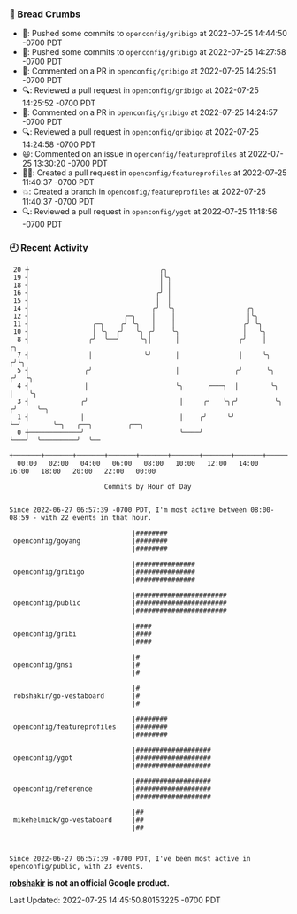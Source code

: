 ### 🍞 Bread Crumbs

 * 🚢: Pushed some commits to `openconfig/gribigo` at 2022-07-25 14:44:50 -0700 PDT
 * 🚢: Pushed some commits to `openconfig/gribigo` at 2022-07-25 14:27:58 -0700 PDT
 * 💬: Commented on a PR in  `openconfig/gribigo` at 2022-07-25 14:25:51 -0700 PDT
 * 🔍: Reviewed a pull request in  `openconfig/gribigo` at 2022-07-25 14:25:52 -0700 PDT
 * 💬: Commented on a PR in  `openconfig/gribigo` at 2022-07-25 14:24:57 -0700 PDT
 * 🔍: Reviewed a pull request in  `openconfig/gribigo` at 2022-07-25 14:24:58 -0700 PDT
 * 😃: Commented on an issue in `openconfig/featureprofiles` at 2022-07-25 13:30:20 -0700 PDT
 * ✍🏼: Created a pull request in `openconfig/featureprofiles` at 2022-07-25 11:40:37 -0700 PDT
 * 💥: Created a branch in `openconfig/featureprofiles` at 2022-07-25 11:40:37 -0700 PDT
 * 🔍: Reviewed a pull request in  `openconfig/ygot` at 2022-07-25 11:18:56 -0700 PDT

### 🕘 Recent Activity
```
 20 ┼                                 ╭╮
 19 ┤                                 │╰╮
 18 ┤                                 │ │
 16 ┤                                ╭╯ │
 15 ┤                                │  │
 14 ┤                               ╭╯  ╰╮                  ╭╮
 12 ┤                        ╭─╮    │    │                  │╰╮
 11 ┤                ╭─╮    ╭╯ ╰╮   │    │                 ╭╯ ╰╮
 10 ┤                │ ╰╮  ╭╯   ╰╮ ╭╯    ╰╮                │   ╰╮
  8 ┤               ╭╯  ╰──╯     ╰╮│      │               ╭╯    │        ╭╮
  7 ┤               │             ╰╯      │               │     ╰╮      ╭╯╰╮
  5 ┤              ╭╯                     │              ╭╯      ╰╮    ╭╯  ╰╮
  4 ┤              │                      ╰╮      ╭───╮  │        ╰╮   │    ╰╮
  3 ┤             ╭╯                       │     ╭╯   ╰╮╭╯         ╰╮ ╭╯     ╰─╮
  1 ┤             │                        │    ╭╯     ╰╯           ╰─╯        ╰─╮   ╭──╮         ╭──╮
  0 ┼─────────────╯                        ╰────╯                                ╰───╯  ╰─────────╯  ╰──
    +───────+───────+───────+───────+───────+───────+───────+───────+───────+───────+───────+───────+────
  00:00   02:00   04:00   06:00   08:00   10:00   12:00   14:00   16:00   18:00   20:00   22:00   00:00   

						Commits by Hour of Day


Since 2022-06-27 06:57:39 -0700 PDT, I'm most active between 08:00-08:59 - with 22 events in that hour.

```



```
                               |########
 openconfig/goyang             |########
                               |########

                               |###############
 openconfig/gribigo            |###############
                               |###############

                               |#######################
 openconfig/public             |#######################
                               |#######################

                               |####
 openconfig/gribi              |####
                               |####

                               |#
 openconfig/gnsi               |#
                               |#

                               |#
 robshakir/go-vestaboard       |#
                               |#

                               |########
 openconfig/featureprofiles    |########
                               |########

                               |###################
 openconfig/ygot               |###################
                               |###################

                               |###################
 openconfig/reference          |###################
                               |###################

                               |##
 mikehelmick/go-vestaboard     |##
                               |##



Since 2022-06-27 06:57:39 -0700 PDT, I've been most active in openconfig/public, with 23 events.

```
**[robshakir](mailto:robjs@google.com) is not an official Google product.**  


Last Updated: 2022-07-25 14:45:50.80153225 -0700 PDT
